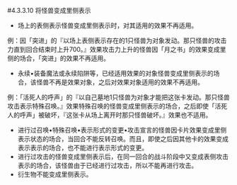 #4.3.3.10        将怪兽变成里侧表示
* 场上的表侧表示怪兽变成里侧表示时，对其适用的效果不再适用。

例：因「突进」的『以场上表侧表示存在的1只怪兽为对象发动。那只怪兽的攻击力直到回合结束时上升700。』效果攻击力上升的怪兽因「月之书」的效果变成里侧的场合，「突进」的效果不再适用。
* 永续•装备魔法或永续陷阱等，已经适用效果的对象怪兽变成里侧表示的场合，该怪兽不再是效果对象，之后对效果对象适用的效果不再适用。

例：「活死人的呼声」的『以自己墓地1只怪兽为对象才能把这张卡发动。那只怪兽攻击表示特殊召唤。』效果特殊召唤的怪兽变成里侧表示的场合，之后即使「活死人的呼声」被破坏，『这张卡从场上离开时那只怪兽破坏。』效果也不适用。
* 进行过召唤•特殊召唤•表示形式的变更•攻击宣言的怪兽因卡片效果变成里侧表示状态的场合，当回合不能反转召唤。而且，即使之后因其他卡的效果变成表示表示的场合，也不能进行表示形式的变更。
* 进行过攻击的怪兽变成里侧表示后，在同一回合的战斗阶段中又变成表侧攻击表示的场合，该怪兽由于已经进行过攻击，所以不能再进行攻击。
* 衍生物不能变成里侧表示。
